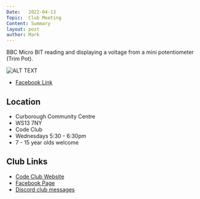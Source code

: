 ```yaml
---
Date:   2022-04-13
Topic:  Club Meeting
Content: Summary
layout: post
author: Mark
---
```

BBC Micro BIT reading and displaying a voltage from a mini potentiometer (Trim Pot).

![ALT TEXT](https://scontent.fbhx6-1.fna.fbcdn.net/v/t15.5256-10/278211195_691481555332506_5211073081674861408_n.jpg?_nc_cat=109&ccb=1-7&_nc_sid=ad6a45&_nc_ohc=U7FJClxRqx4AX9MMxUo&_nc_ht=scontent.fbhx6-1.fna&edm=AKK4YLsEAAAA&oh=00_AfC0PxpP-im4dv0yEndwPoJmRhHItzHzeME8L49isWfCOw&oe=652B8329)

* [Facebook Link](https://www.facebook.com/1481985248595237/posts/4768051243321938/)

## Location

* Curborough Community Centre
* WS13 7NY
* Code Club
* Wednesdays 5:30 - 6:30pm
* 7 - 15 year olds welcome

## Club Links

* [Code Club Website](https://lichfield-code-club.github.io/)
* [Facebook Page](https://www.facebook.com/LichfieldCoders)
* [Discord club messages](https://discord.gg/szz6xGK)
